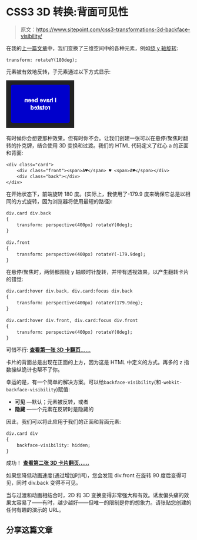 # CSS3 3D 转换:背面可见性

> 原文：<https://www.sitepoint.com/css3-transformations-3d-backface-visibility/>

在我的[上一篇文章](/css3-transformations-3d-functions/)中，我们变换了三维空间中的各种元素，例如[绕 y 轴旋转](https://blogs.sitepointstatic.com/examples/tech/css3-transformations/3drotate.html):

```
transform: rotateY(180deg);
```

元素被有效地反转，子元素通过以下方式显示:

[![CSS3 3D](img/1f200cb9b0a413dc853ac5cf98d77efb.png)](https://blogs.sitepointstatic.com/examples/tech/css3-transformations/3drotate.html)

有时候你会想要那种效果。但有时你不会。让我们创建一张可以在悬停/聚焦时翻转的扑克牌，结合使用 3D 变换和过渡。我们的 HTML 代码定义了红心 a 的正面和背面:

```
<div class="card">
	<div class="front"><span>A♥</span> ♥ <span>A♥</span></div>
	<div class="back"></div>
</div>
```

在开始状态下，前端旋转 180 度。(实际上，我使用了-179.9 度来确保它总是以相同的方式旋转，因为浏览器将使用最短的路径):

```
div.card div.back
{
	transform: perspective(400px) rotateY(0deg);
}

div.front
{
	transform: perspective(400px) rotateY(-179.9deg);
}
```

在悬停/聚焦时，两侧都围绕 y 轴顺时针旋转，并带有透视效果，以产生翻转卡片的错觉:

```
div.card:hover div.back, div.card:focus div.back
{
	transform: perspective(400px) rotateY(179.9deg);
}

div.card:hover div.front, div.card:focus div.front
{
	transform: perspective(400px) rotateY(0deg);
}
```

可惜不行: [**查看第一张 3D 卡翻页……**](https://blogs.sitepointstatic.com/examples/tech/css3-transformations/backface1.html)

卡片的背面总是出现在正面的上方，因为这是 HTML 中定义的方式。再多的 z 指数操纵诡计也帮不了你。

幸运的是，有一个简单的解决方案。可以给`backface-visibility`(和`-webkit-backface-visibility`)赋值:

*   **可见** —默认；元素被反转，或者
*   **隐藏** —一个元素在反转时是隐藏的

因此，我们可以将此应用于我们的正面和背面元素:

```
div.card div
{
	backface-visibility: hidden;
}
```

成功！ [**查看第二张 3D 卡片翻页……**](https://blogs.sitepointstatic.com/examples/tech/css3-transformations/backface2.html)

如果您降低动画速度(通过增加时间)，您会发现 div.front 在旋转 90 度后变得可见，同时 div.back 变得不可见。

当与过渡和动画相结合时，2D 和 3D 变换变得非常强大和有效。诱发偏头痛的效果太容易了——有时，越少越好——但唯一的限制是你的想象力。请张贴您创建的任何有趣的演示的 URL。

## 分享这篇文章